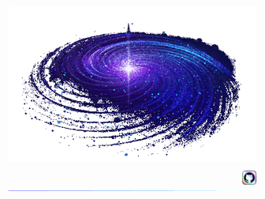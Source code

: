 <p align="center">
    <img src="assets/galaxy.gif" alt="Galaxy GIF">
</p>
<a href="https://github.com/Rishi-KC-BMS" target="_blank">
  <img align="right" src="assets/github-logo-opal.png" width="30px">
</a>
<p align = "right">
    <img src="assets/pulse-border.gif" alt = "Line GIF" width = "1000px">
</p>

